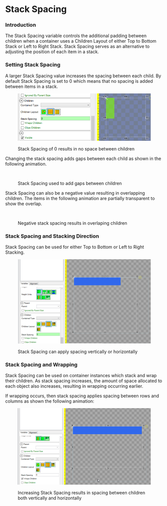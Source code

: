 # Stack Spacing

### Introduction

The Stack Spacing variable controls the additional padding between children when a container uses a Children Layout of either Top to Bottom Stack or Left to Right Stack. Stack Spacing serves as an alternative to adjusting the position of each item in a stack.

### Setting Stack Spacing

A larger Stack Spacing value increases the spacing between each child. By default Stack Spacing is set to 0 which means that no spacing is added between items in a stack.

<figure><img src="../../../.gitbook/assets/image (1) (1) (1) (1) (1) (1) (1) (1) (1) (1) (1) (1) (1) (1) (1) (1) (1) (1) (1) (1) (1) (1) (1) (1) (1) (1) (1) (1) (1) (1) (1) (1) (1) (1) (1) (1) (1) (1) (1) (1) (1) (1) (1) (1) (1) (1) (1) (1).png" alt=""><figcaption><p>Stack Spacing of 0 results in no space between children</p></figcaption></figure>

Changing the stack spacing adds gaps between each child as shown in the following animation.

<figure><img src="../../../.gitbook/assets/01_09 24 31.gif" alt=""><figcaption><p>Stack Spacing used to add gaps between children</p></figcaption></figure>

Stack Spacing can also be a negative value resulting in overlapping children. The items in the following animation are partially transparent to show the overlap.

<figure><img src="../../../.gitbook/assets/01_09 25 48.gif" alt=""><figcaption><p>Negative stack spacing results in overlaping children</p></figcaption></figure>

### Stack Spacing and Stacking Direction

Stack Spacing can be used for either Top to Bottom or Left to Right Stacking.

<figure><img src="../../../.gitbook/assets/30_13 02 52.gif" alt=""><figcaption><p>Stack Spacing can apply spacing vertically or horizontally</p></figcaption></figure>

### Stack Spacing and Wrapping

Stack Spacing can be used on container instances which stack and wrap their children. As stack spacing increases, the amount of space allocated to each object also increases, resulting in wrapping occurring earlier.

If wrapping occurs, then stack spacing applies spacing between rows and columns as shown the following animation:

<figure><img src="../../../.gitbook/assets/30_13 06 17.gif" alt=""><figcaption><p>Increasing Stack Spacing results in spacing between children both vertically and horizontally</p></figcaption></figure>

